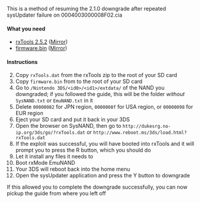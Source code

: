 This is a method of resuming the 2.1.0 downgrade after repeated sysUpdater failure on 0004003000008F02.cia

#### What you need

* [rxTools 2.5.2](https://github.com/roxas75/rxTools/releases/download/2.5.2/release.rar) ([Mirror](http://rxtools.net/php/downloads.php?dl=rxTools%20v2.5.2))  
* [firmware.bin](https://mega.nz/#!t19DQSQZ!hdI0WzsJfSKQ8lrrauKnhitBLdits7tOfGo2vq1nD6s) ([Mirror](https://drive.google.com/file/d/0BzPfvjeuhqoDQnVZZmlxdmZGMkU/view?usp=sharing))

#### Instructions

2. Copy `rxTools.dat` from the rxTools zip to the root of your SD card
3. Copy `firmware.bin` from to the root of your SD card
3. Go to `/Nintendo 3DS/<id0>/<id1>/extdata/` of the NAND you downgraded; if you followed the guide, this will be the <id0> folder *without* `SysNAND.txt` or `EmuNAND.txt` in it
4. Delete `00000082` for JPN region, `0000008f` for USA region, or `00000098` for EUR region
8. Eject your SD card and put it back in your 3DS
19. Open the browser on SysNAND, then go to `http://dukesrg.no-ip.org/3ds/go/?rxTools.dat` or `http://www.reboot.ms/3ds/load.html?rxTools.dat`
20. If the exploit was successful, you will have booted into rxTools and it will prompt you to press the R button, which you should do
21. Let it install any files it needs to
22. Boot rxMode EmuNAND
24. Your 3DS will reboot back into the home menu
28. Open the sysUpdater application and press the Y button to downgrade

If this allowed you to complete the downgrade successfully, you can now pickup the guide from where you left off